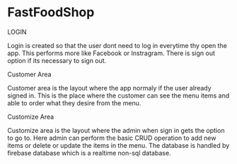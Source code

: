 # FastFoodShop

LOGIN

Login is created so that the user dont need to log in everytime thy open the app. This performs more like Facebook or Instragram. There is 
sign out option if its necessary to sign out.

Customer Area

Customer area is the layout where the app normaly if the user already signed in. This is the place where the customer can see the menu 
items and able to order what they desire from the menu.

Customize Area

Customize area is the layout where the admin when sign in gets the option to go to. Here admin can perform the basic CRUD operation to
add new items or delete or update the items in the menu. The database is handled by firebase database which is a realtime non-sql database.
